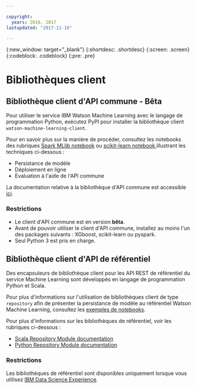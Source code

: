 ```yaml
---

copyright:
  years: 2016, 2017
lastupdated: "2017-11-16"

---
```


{:new_window: target="_blank"}
{:shortdesc: .shortdesc}
{:screen: .screen}
{:codeblock: .codeblock}
{:pre: .pre}

# Bibliothèques client

## Bibliothèque client d'API commune - <span class='tag--beta'>Bêta</span>

Pour utiliser le service IBM Watson Machine Learning avec le langage de programmation Python, exécutez PyPI pour installer la bibliothèque client `watson-machine-learning-client`.

Pour en savoir plus sur la manière de procéder, consultez les notebooks des rubriques [Spark MLlib notebook](https://apsportal.ibm.com/analytics/notebooks/1fed143e-1877-42bd-b927-7d366e73745b/view?access_token=4b39718f9e1f1de55e6e67e8dcbb5f0cac848f390d73478d0dea9c1a8af24550) ou [scikit-learn notebook ](https://dataplatform.ibm.com/analytics/notebooks/15b46bd5-dde2-4d59-9d7d-51cc0b860c8b/view?access_token=d8711ad6ae84b3a9c60d43966f961f66adc2c5b89fec18f24c85e40774080e9a) illustrant les techniques ci-dessous :

* Persistance de modèle
* Déploiement en ligne
* Evaluation à l'aide de l'API commune

La documentation relative à la bibliothèque d'API commune est accessible [ici](http://wml-api-pyclient.mybluemix.net/).

### Restrictions

* Le client d'API commune est en version **bêta**.
* Avant de pouvoir utiliser le client d'API commune, installez au moins l'un des packages suivants : XGboost, scikit-learn ou pyspark.
* Seul Python 3 est pris en charge.

## Bibliothèque client d'API de référentiel

Des encapsuleurs de bibliothèque client pour les API REST de référentiel du service Machine Learning sont développés en langage de programmation Python et Scala.

Pour plus d'informations sur l'utilisation de bibliothèques client de type `repository` afin de présenter la persistance de modèle au référentiel Watson Machine Learning, consultez les [exemples de notebooks](https://dataplatform.ibm.com/analytics/notebooks/89492fd6-a641-4819-9176-3d9381561df9/view?access_token=d80bef1a172d1d83d3721b101886337158457281774186f181a2e6a5b57f5ec7).

Pour plus d'informations sur les bibliothèques de référentiel, voir les rubriques ci-dessous :

* [Scala Repository Module documentation](https://watson-ml-staging-libs.mybluemix.net/repository-scala/)
* [Python Repository Module documentation](https://watson-ml-staging-libs.mybluemix.net/repository-python/)

### Restrictions

Les bibliothèques de référentiel sont disponibles uniquement lorsque vous utilisez [IBM Data Science Experience](https://datascience.ibm.com).
